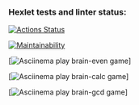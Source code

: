 ### Hexlet tests and linter status:
[![Actions Status](https://github.com/AVomalsi/python-project-49/actions/workflows/hexlet-check.yml/badge.svg)](https://github.com/AVomalsi/python-project-49/actions)

[![Maintainability](https://api.codeclimate.com/v1/badges/70a801a2dca250e915a9/maintainability)](https://codeclimate.com/github/AVomalsi/python-project-49/maintainability)

[![Asciinema play brain-even game](https://asciinema.org/a/gsNElceMHvQT1LJQQJYpFDYO1)]

[![Asciinema play brain-calc game](https://asciinema.org/a/479D1s21FZvOPe9ukTheK8Lcw)]

[![Asciinema play brain-gcd game](https://asciinema.org/a/s5dYK4f9lLiBnfKBwVG4Nj3UN)]